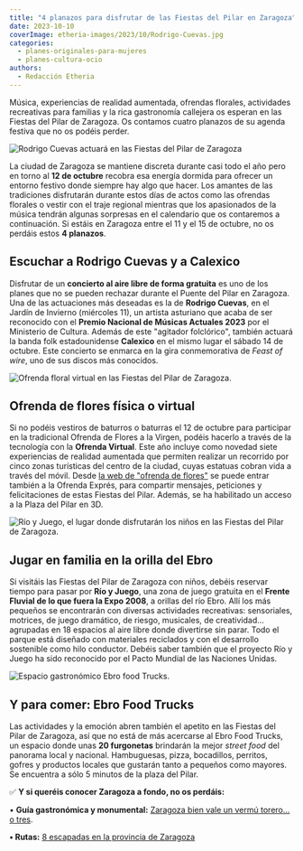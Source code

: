 ```yaml
---
title: "4 planazos para disfrutar de las Fiestas del Pilar en Zaragoza"
date: 2023-10-10
coverImage: etheria-images/2023/10/Rodrigo-Cuevas.jpg
categories: 
  - planes-originales-para-mujeres
  - planes-cultura-ocio
authors: 
  - Redacción Etheria
---
```


Música, experiencias de realidad aumentada, ofrendas florales, actividades recreativas 
para familias y la rica gastronomía callejera os esperan en las Fiestas del Pilar de 
Zaragoza. Os contamos cuatro planazos de su agenda festiva que no os podéis perder. 

![Rodrigo Cuevas actuará en las Fiestas del Pilar de Zaragoza](etheria-images/2023/10/Rodrigo-Cuevas-850x567.jpg "Rodrigo Cuevas. © JavierBelver")

La ciudad de Zaragoza se mantiene discreta durante casi todo el año pero en torno al 
**12 de octubre** recobra esa energía dormida para ofrecer un entorno festivo donde 
siempre hay algo que hacer. Los amantes de las tradiciones disfrutarán durante estos 
días de actos como las ofrendas florales o vestir con el traje regional mientras que los 
apasionados de la música tendrán algunas sorpresas en el calendario que os contaremos a 
continuación. Si estáis en Zaragoza entre el 11 y el 15 de octubre, no os perdáis estos 
**4 planazos**. 

## Escuchar a Rodrigo Cuevas y a Calexico

Disfrutar de un **concierto al aire libre de forma gratuita** es uno de los planes que 
no se pueden rechazar durante el Puente del Pilar en Zaragoza. Una de las actuaciones 
más deseadas es la de **Rodrigo Cuevas**, en el Jardín de Invierno (miércoles 11), un 
artista asturiano que acaba de ser reconocido con el **Premio Nacional de Músicas 
Actuales 2023** por el Ministerio de Cultura. Además de este "agitador folclórico", 
también actuará la banda folk estadounidense **Calexico** en el mismo lugar el sábado 14 
de octubre. Este concierto se enmarca en la gira conmemorativa de _Feast of wire_, uno 
de sus discos más conocidos. 

![Ofrenda floral virtual en las Fiestas del Pilar de Zaragoza.](etheria-images/2023/10/Ofrenda-Virtual-Floral-850x567.jpg "Ofrenda floral virtual en las Fiestas del Pilar de Zaragoza.")

## Ofrenda de flores física o virtual

Si no podéis vestiros de baturros o baturras el 12 de octubre para participar en la 
tradicional Ofrenda de Flores a la Virgen, podéis hacerlo a través de la tecnología con 
la **Ofrenda Virtual**. Este año incluye como novedad siete experiencias de realidad 
aumentada que permiten realizar un recorrido por cinco zonas turísticas del centro de la 
ciudad, cuyas estatuas cobran vida a través del móvil. Desde [la web de "ofrenda de 
flores"](http://www.ofrendadeflores.com) se puede entrar también a la Ofrenda Exprés, 
para compartir mensajes, peticiones y felicitaciones de estas Fiestas del Pilar. Además, 
se ha habilitado un acceso a la Plaza del Pilar en 3D. 

![Río y Juego, el lugar donde disfrutarán los niños en las Fiestas del Pilar de Zaragoza.](etheria-images/2023/10/rio-y-juego-zaragoza-850x567.jpg "Río y Juego, el lugar donde disfrutarán los niños durante las Fiestas del Pilar.")

## Jugar en familia en la orilla del Ebro

Si visitáis las Fiestas del Pilar de Zaragoza con niños, debéis reservar tiempo para 
pasar por **Río y Juego**, una zona de juego gratuita en el **Frente Fluvial de lo que 
fuera la Expo 2008**, a orillas del río Ebro. Allí los más pequeños se encontrarán con 
diversas actividades recreativas: sensoriales, motrices, de juego dramático, de riesgo, 
musicales, de creatividad… agrupadas en 18 espacios al aire libre donde divertirse sin 
parar. Todo el parque está diseñado con materiales reciclados y con el desarrollo 
sostenible como hilo conductor. Debéis saber también que el proyecto Río y Juego ha sido 
reconocido por el Pacto Mundial de las Naciones Unidas. 

![Espacio gastronómico Ebro food Trucks.](etheria-images/2023/10/ebro-food-trucks-zaragoza-850x567.jpg "Espacio gastronómico Ebro food Trucks.")

## Y para comer: Ebro Food Trucks

Las actividades y la emoción abren también el apetito en las Fiestas del Pilar de 
Zaragoza, así que no está de más acercarse al Ebro Food Trucks, un espacio donde unas 
**20 furgonetas** brindarán la mejor _street food_ del panorama local y nacional. 
Hambuguesas, pizza, bocadillos, perritos, gofres y productos locales que gustarán tanto 
a pequeños como mayores. Se encuentra a sólo 5 minutos de la plaza del Pilar. 

✅ **Y si queréis conocer Zaragoza a fondo, no os perdáis:** 

• **Guía gastronómica y monumental:** [Zaragoza bien vale un vermú torero… o 
tres](https://etheriamagazine.com/2019/02/12/mejores-bares-viaje-zaragoza/). 

**• Rutas:** [8 escapadas en la provincia de 
Zaragoza](https://etheriamagazine.com/2020/06/08/viajes-por-espana-8-escapadas-en-la-provincia-de-zaragoza/)
